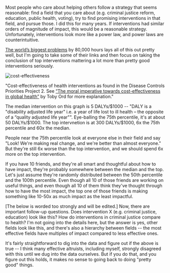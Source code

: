 Most people who care about helping others follow a strategy that seems reasonable: find a field that you care about (e.g. criminal justice reform, education, public health, voting), try to find promising interventions in that field, and pursue those. I did this for many years. If interventions had similar orders of magnitude of impact, this would be a reasonable strategy. Unfortunately, interventions look more like a power law, and power laws are counterintuitive.

[The world’s biggest problems](https://80000hours.org/career-guide/world-problems/) by 80,000 hours lays all of this out pretty well, but I'm going to take some of their links and then focus on taking the conclusion of top interventions mattering a lot more than pretty good interventions seriously.

![cost-effectiveness](https://github.com/BillZito/billzito.github.io/blob/master/assets/cost-effectiveness.png?raw=true)

"Cost-effectiveness of health interventions as found in the Disease Controls Priorities Project 2. See [“The moral imperative towards cost-effectiveness in global health”](https://www.cgdev.org/sites/default/files/1427016_file_moral_imperative_cost_effectiveness.pdf) by Toby Ord for more explanation."

The median intervention on this graph is 5 DALYs/$1000 -- "DALY is a "disability adjusted life year” i.e. a year of life lost to ill health – the opposite of a “quality adjusted life year"". Eye-balling the 75th percentile, it's at about 50 DALYs/$1000. The top intervnetion is at 300 DALYs/$1000, 6x the 75th percentile and 60x the median.

People near the 75th percentile look at everyone else in their field and say "Look! We're making real change, and we're better than almost everyone." But they're still 6x worse than the top intervention, and we should spend 6x more on the top intervention.

If you have 10 friends, and they're all smart and thoughtful about how to have impact, they're probably somewhere between the median and the top. Let's just assume they're randomly distributed between the 50th percentile and the 100th percentile. Even though all 10 of those friends are working on useful things, and even though all 10 of them think they've thought through how to have the most impact, the top one of those friends is making something like 10-50x as much impact as the least impactful.

[The below is worded too strongly and will be edited.]
Now, there are important follow-up questions. Does intervention X (e.g. criminal justice, education) look like this? How do interventions in criminal justice compare to health? I'm not going into the details here, but the answer is yes, other fields look like this, and there's also a hierarchy between fields -- the most effective fields have multiples of impact compared to less effective ones.

It's fairly straightforward to dig into the data and figure out if the above is true -- I think many effective altruists, including myself, strongly disagreed with this until we dug into the data ourselves. But if you do that, and you figure out this holds, it makes no sense to going back to doing "pretty good" things. 

